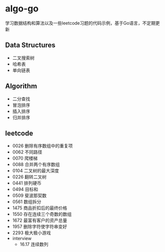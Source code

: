 # algo-go

学习数据结构和算法以及一些leetcode习题的代码示例，基于Go语言，不定期更新

## Data Structures

- 二叉搜索树
- 哈希表
- 单向链表

## Algorithm

- 二分查找
- 冒泡排序
- 插入排序
- 归并排序

## leetcode

- 0026 删除有序数组中的重复项
- 0062 不同路径
- 0070 爬楼梯
- 0088 合并两个有序数组
- 0104 二叉树的最大深度
- 0226 翻转二叉树
- 0441 排列硬币
- 0494 目标和
- 0509 斐波那契数
- 0561 数组拆分
- 1475 商品折扣后的最终价格
- 1550 存在连续三个奇数的数组
- 1672 最富有客户的资产总量
- 1957 删除字符使字符串变好
- 2293 极大极小游戏
- interview
    - 16.17 连续数列

